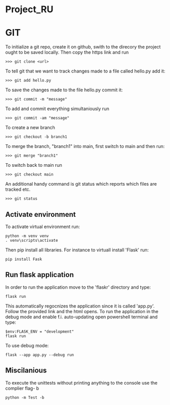 # Project_RU

GIT
===
To initialize a git repo, create it on github, swith to the direcory the project ought to be saved locally. Then copy the https link and run 
````
>>> git clone <url>
````

To tell git that we want to track changes made to a file called hello.py add it:

````
>>> git add hello.py
```` 

To save the changes made to the file hello.py commit it:
````
>>> git commit -m "message"
````

To add and commit everything simultaniously run
````
>>> git commit -am "message"
````

To create a new branch
````
>>> git checkout -b branch1
````

To merge the branch, "branch1" into main, first switch to main and then run:
````
>>> git merge "branch1"
````

To switch back to main run
````
>>> git checkout main
````

An additional handy command is git status which reports which files are tracked etc. 
````
>>> git status
````

## Activate environment
To activate virtual environment run:
````
python -m venv venv
. venv\scripts\activate
````
Then pip install all libraries. For instance to virtuall install 'Flask' run:
````
pip install Fask
````
## Run flask application
In order to run the application move to the 'flaskr' directory and type:
````
flask run
````
This automatically regocnizes the application since it is called 'app.py'. Follow the provided link and the html opens.
To run the application in the debug mode and enable f.i. auto-updating open powershell terminal and type:
````
$env:FLASK_ENV = "development"
flask run
````
To use debug mode:
````
flask --app app.py --debug run
````

## Miscilanious
To execute the unittests without printing anything to the console use the complier flag- b
````
python -m Test -b
````
